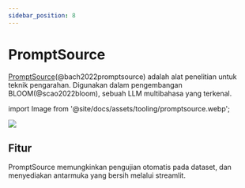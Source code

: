 ```yaml
---
sidebar_position: 8
---
```


# PromptSource

[PromptSource](https://github.com/bigscience-workshop/promptsource)(@bach2022promptsource) adalah alat penelitian untuk teknik pengarahan. Digunakan dalam pengembangan BLOOM(@scao2022bloom), sebuah LLM multibahasa yang terkenal.


import Image from '@site/docs/assets/tooling/promptsource.webp';

<div style={{textAlign: 'center'}}>
  <img src={Image} style={{width: "750px"}}/>
</div>

## Fitur

PromptSource memungkinkan pengujian otomatis pada dataset, dan menyediakan antarmuka yang bersih melalui streamlit.
